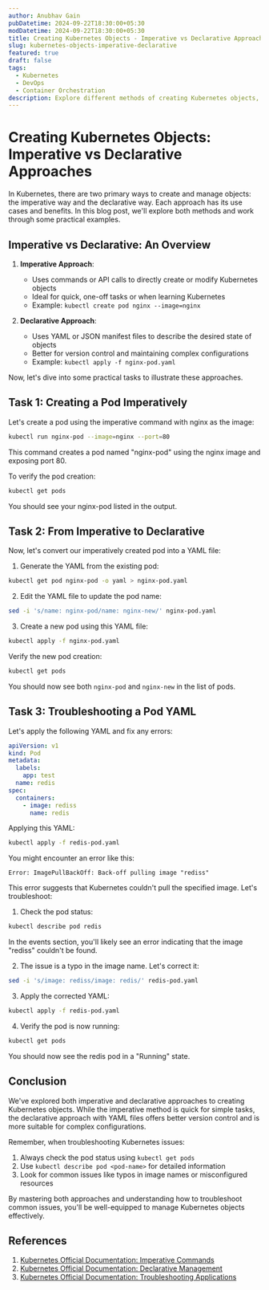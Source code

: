 ```yaml
---
author: Anubhav Gain
pubDatetime: 2024-09-22T18:30:00+05:30
modDatetime: 2024-09-22T18:30:00+05:30
title: Creating Kubernetes Objects - Imperative vs Declarative Approaches
slug: kubernetes-objects-imperative-declarative
featured: true
draft: false
tags:
  - Kubernetes
  - DevOps
  - Container Orchestration
description: Explore different methods of creating Kubernetes objects, including imperative and declarative approaches, with practical examples and troubleshooting tips.
---
```


# Creating Kubernetes Objects: Imperative vs Declarative Approaches

In Kubernetes, there are two primary ways to create and manage objects: the imperative way and the declarative way. Each approach has its use cases and benefits. In this blog post, we'll explore both methods and work through some practical examples.

## Imperative vs Declarative: An Overview

1. **Imperative Approach**:

   - Uses commands or API calls to directly create or modify Kubernetes objects
   - Ideal for quick, one-off tasks or when learning Kubernetes
   - Example: `kubectl create pod nginx --image=nginx`

2. **Declarative Approach**:
   - Uses YAML or JSON manifest files to describe the desired state of objects
   - Better for version control and maintaining complex configurations
   - Example: `kubectl apply -f nginx-pod.yaml`

Now, let's dive into some practical tasks to illustrate these approaches.

## Task 1: Creating a Pod Imperatively

Let's create a pod using the imperative command with nginx as the image:

```bash
kubectl run nginx-pod --image=nginx --port=80
```

This command creates a pod named "nginx-pod" using the nginx image and exposing port 80.

To verify the pod creation:

```bash
kubectl get pods
```

You should see your nginx-pod listed in the output.

## Task 2: From Imperative to Declarative

Now, let's convert our imperatively created pod into a YAML file:

1. Generate the YAML from the existing pod:

```bash
kubectl get pod nginx-pod -o yaml > nginx-pod.yaml
```

2. Edit the YAML file to update the pod name:

```bash
sed -i 's/name: nginx-pod/name: nginx-new/' nginx-pod.yaml
```

3. Create a new pod using this YAML file:

```bash
kubectl apply -f nginx-pod.yaml
```

Verify the new pod creation:

```bash
kubectl get pods
```

You should now see both `nginx-pod` and `nginx-new` in the list of pods.

## Task 3: Troubleshooting a Pod YAML

Let's apply the following YAML and fix any errors:

```yaml
apiVersion: v1
kind: Pod
metadata:
  labels:
    app: test
  name: redis
spec:
  containers:
    - image: rediss
      name: redis
```

Applying this YAML:

```bash
kubectl apply -f redis-pod.yaml
```

You might encounter an error like this:

```
Error: ImagePullBackOff: Back-off pulling image "rediss"
```

This error suggests that Kubernetes couldn't pull the specified image. Let's troubleshoot:

1. Check the pod status:

```bash
kubectl describe pod redis
```

In the events section, you'll likely see an error indicating that the image "rediss" couldn't be found.

2. The issue is a typo in the image name. Let's correct it:

```bash
sed -i 's/image: rediss/image: redis/' redis-pod.yaml
```

3. Apply the corrected YAML:

```bash
kubectl apply -f redis-pod.yaml
```

4. Verify the pod is now running:

```bash
kubectl get pods
```

You should now see the redis pod in a "Running" state.

## Conclusion

We've explored both imperative and declarative approaches to creating Kubernetes objects. While the imperative method is quick for simple tasks, the declarative approach with YAML files offers better version control and is more suitable for complex configurations.

Remember, when troubleshooting Kubernetes issues:

1. Always check the pod status using `kubectl get pods`
2. Use `kubectl describe pod <pod-name>` for detailed information
3. Look for common issues like typos in image names or misconfigured resources

By mastering both approaches and understanding how to troubleshoot common issues, you'll be well-equipped to manage Kubernetes objects effectively.

## References

1. [Kubernetes Official Documentation: Imperative Commands](https://kubernetes.io/docs/tasks/manage-kubernetes-objects/imperative-command/)
2. [Kubernetes Official Documentation: Declarative Management](https://kubernetes.io/docs/tasks/manage-kubernetes-objects/declarative-config/)
3. [Kubernetes Official Documentation: Troubleshooting Applications](https://kubernetes.io/docs/tasks/debug-application-cluster/debug-application/)

<svg xmlns="http://www.w3.org/2000/svg" viewBox="0 0 800 400" style="width:100%; height:100%;">
  <rect x="0" y="0" width="800" height="400" fill="#f0f0f0"/>

  <!-- Imperative -->
  <rect x="50" y="50" width="300" height="300" fill="#e6f3ff" stroke="#326ce5" stroke-width="2"/>
  <text x="200" y="80" font-family="Arial" font-size="20" text-anchor="middle" fill="#326ce5">Imperative</text>

  <rect x="70" y="100" width="260" height="40" fill="#ffffff" stroke="#326ce5" stroke-width="2"/>
  <text x="200" y="125" font-family="Arial" font-size="14" text-anchor="middle">kubectl create pod nginx --image=nginx</text>

  <rect x="70" y="150" width="260" height="40" fill="#ffffff" stroke="#326ce5" stroke-width="2"/>
  <text x="200" y="175" font-family="Arial" font-size="14" text-anchor="middle">kubectl expose pod nginx --port=80</text>

  <rect x="70" y="200" width="260" height="40" fill="#ffffff" stroke="#326ce5" stroke-width="2"/>
  <text x="200" y="225" font-family="Arial" font-size="14" text-anchor="middle">kubectl scale deployment nginx --replicas=3</text>

  <!-- Declarative -->
  <rect x="450" y="50" width="300" height="300" fill="#fff0e6" stroke="#326ce5" stroke-width="2"/>
  <text x="600" y="80" font-family="Arial" font-size="20" text-anchor="middle" fill="#326ce5">Declarative</text>

  <rect x="470" y="100" width="260" height="200" fill="#ffffff" stroke="#326ce5" stroke-width="2"/>
  <text x="600" y="125" font-family="Arial" font-size="14" text-anchor="middle">apiVersion: v1</text>
  <text x="600" y="145" font-family="Arial" font-size="14" text-anchor="middle">kind: Pod</text>
  <text x="600" y="165" font-family="Arial" font-size="14" text-anchor="middle">metadata:</text>
  <text x="600" y="185" font-family="Arial" font-size="14" text-anchor="middle">  name: nginx</text>
  <text x="600" y="205" font-family="Arial" font-size="14" text-anchor="middle">spec:</text>
  <text x="600" y="225" font-family="Arial" font-size="14" text-anchor="middle">  containers:</text>
  <text x="600" y="245" font-family="Arial" font-size="14" text-anchor="middle">  - name: nginx</text>
  <text x="600" y="265" font-family="Arial" font-size="14" text-anchor="middle">    image: nginx</text>

<text x="600" y="320" font-family="Arial" font-size="16" text-anchor="middle" fill="#326ce5">kubectl apply -f nginx-pod.yaml</text>

  <!-- Arrows -->
  <line x1="200" y1="350" x2="200" y2="370" stroke="#326ce5" stroke-width="2"/>
  <line x1="600" y1="350" x2="600" y2="370" stroke="#326ce5" stroke-width="2"/>
  <line x1="200" y1="370" x2="600" y2="370" stroke="#326ce5" stroke-width="2"/>

<text x="400" y="390" font-family="Arial" font-size="16" text-anchor="middle" fill="#326ce5">Both create Kubernetes objects</text>
</svg>
